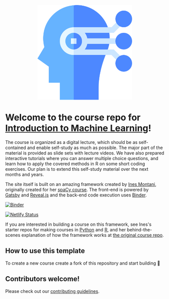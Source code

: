 <p align="center">
<img src="static/logo.svg" align="center" width="300px"/>
</p>


# Welcome to the course repo for **[Introduction to Machine Learning](https://introduction-to-machine-learning.netlify.app/)**!


The course is organized as a digital lecture, which should be as self-contained and enable self-study as much as possible. The major part of the material is provided as slide sets with lecture videos. We have also prepared interactive tutorials where you can answer multiple choice questions, and learn how to apply the covered methods in R on some short coding exercises. Our plan is to extend this self-study material over the next months and years.


The site itself is built on an amazing framework created by <a href='https://ines.io/'>Ines Montani</a>, originally created for her [spaCy course](https://course.spacy.io). The front-end is powered by
[Gatsby](http://gatsbyjs.org/) and [Reveal.js](https://revealjs.com) and the back-end code execution uses [Binder](https://mybinder.org).</p>

[![Binder](https://mybinder.org/badge_logo.svg)](https://mybinder.org/v2/gh/teaching-data-science/intro2ml/master)

[![Netlify Status](https://api.netlify.com/api/v1/badges/92453b22-5bf0-485f-aad0-a430f95b5435/deploy-status)](https://app.netlify.com/sites/introduction-to-machine-learning/deploys)

If you are interested in building a course on this framework, see Ines's starter repos for making courses in [Python](https://github.com/ines/course-starter-python) and [R](https://github.com/ines/course-starter-r), and her behind-the-scenes explanation of how the framework works at [the original course repo](https://github.com/ines/spacy-course#-faq).


## How to use this template

To create a new course create a fork of this repository and start building :tada:

## Contributors welcome!

Please check out our [contributing guidelines](CONTRIBUTING.md).
